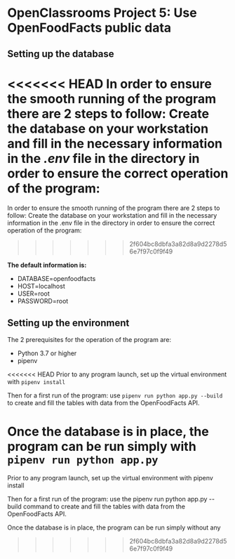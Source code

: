 # OpenClassrooms Project 5: Use OpenFoodFacts public data

## Setting up the database

<<<<<<< HEAD
In order to ensure the smooth running of the program there are 2 steps to follow: Create the database on your workstation and fill in the necessary information in the *.env* file in the directory in order to ensure the correct operation of the program:
=======
In order to ensure the smooth running of the program there are 2 steps to follow: Create the database on your workstation and fill in the necessary information in the .env file in the directory in order to ensure the correct operation of the program:
>>>>>>> 2f604bc8dbfa3a82d8a9d2278d56e7f97c0f9f49

**The default information is:**
- DATABASE=openfoodfacts
- HOST=localhost
- USER=root
- PASSWORD=root

## Setting up the environment 

The 2 prerequisites for the operation of the program are:
- Python 3.7 or higher
- pipenv

<<<<<<< HEAD
Prior to any program launch, set up the virtual environment with `pipenv install`

Then for a first run of the program: use  `pipenv run python app.py --build`  to create and fill the tables with data from the OpenFoodFacts API.

Once the database is in place, the program can be run simply with `pipenv run python app.py`
=======
Prior to any program launch, set up the virtual environment with pipenv install

Then for a first run of the program: use the pipenv run python app.py --build command to create and fill the tables with data from the OpenFoodFacts API.

Once the database is in place, the program can be run simply without any
>>>>>>> 2f604bc8dbfa3a82d8a9d2278d56e7f97c0f9f49
